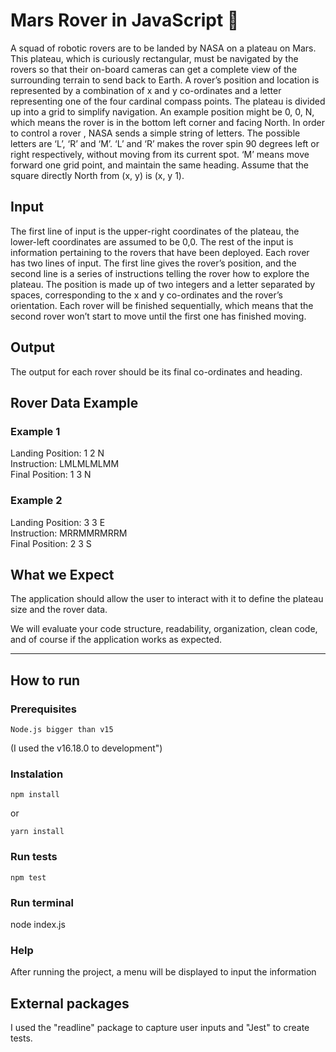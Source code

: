 # Mars Rover in JavaScript 🚀

A squad of robotic rovers are to be landed by NASA on a plateau on Mars.
This plateau, which is curiously rectangular, must be navigated by the rovers so that their on-board cameras can get a complete view of the surrounding terrain to send back to Earth.
A rover’s position and location is represented by a combination of x and y co-ordinates and a letter representing one of the four cardinal compass points. The plateau is divided up into a grid to simplify navigation. An example position might be 0, 0, N, which means the rover is in the bottom left corner and facing North.
In order to control a rover , NASA sends a simple string of letters. The possible letters are ‘L’, ‘R’ and ‘M’. ‘L’ and ‘R’ makes the rover spin 90 degrees left or right respectively, without moving from its current spot. ‘M’ means move forward one grid point, and maintain the same heading.
Assume that the square directly North from (x, y) is (x, y 1).

## Input

The first line of input is the upper-right coordinates of the plateau, the lower-left coordinates are assumed to be 0,0.
The rest of the input is information pertaining to the rovers that have been deployed. Each rover has two lines of input. The first line gives the rover’s position, and the second line is a series of instructions telling the rover how to explore the plateau.
The position is made up of two integers and a letter separated by spaces, corresponding to the x and y co-ordinates and the rover’s orientation.
Each rover will be finished sequentially, which means that the second rover won’t start to move until the first one has finished moving.

## Output

The output for each rover should be its final co-ordinates and heading.

## Rover Data Example

### Example 1

Landing Position: 1 2 N \
Instruction: LMLMLMLMM \
Final Position: 1 3 N

### Example 2
Landing Position: 3 3 E \
Instruction: MRRMMRMRRM \
Final Position: 2 3 S


## What we Expect

The application should allow the user to interact with it to define the plateau size and the rover data.

We will evaluate your code structure, readability, organization, clean code, and of course if the application works as expected.

------------------------------------------------------------------

## How to run

### Prerequisites

```
Node.js bigger than v15
```

(I used the v16.18.0 to development")

### Instalation

```
npm install
```

or 

```
yarn install
```


### Run tests

```
npm test
```

### Run terminal

node index.js


### Help

After running the project, a menu will be displayed to input the information

## External packages

I used the "readline" package to capture user inputs and "Jest" to create tests.

